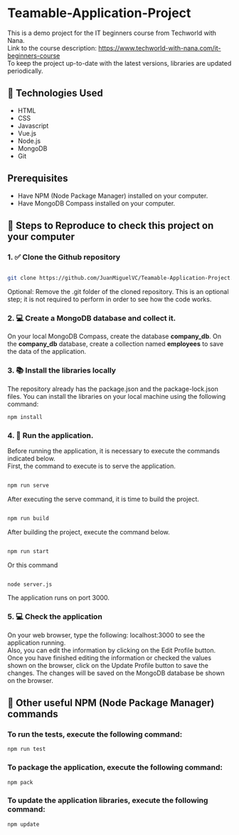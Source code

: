 # Teamable-Application-Project
This is a demo project for the IT beginners course from Techworld with Nana. <br>
Link to the course description: https://www.techworld-with-nana.com/it-beginners-course <br>
To keep the project up-to-date with the latest versions, libraries are updated periodically.

## 📌 Technologies Used
- HTML
- CSS
- Javascript
- Vue.js
- Node.js
- MongoDB
- Git

## Prerequisites

- Have NPM (Node Package Manager) installed on your computer.
- Have MongoDB Compass installed on your computer.

## 🧭 Steps to Reproduce to check this project on your computer

### 1. ✅ Clone the Github repository

```bash

git clone https://github.com/JuanMiguelVC/Teamable-Application-Project.git

```

Optional: Remove the .git folder of the cloned repository. This is an optional step; it is not required to perform in order to see how the code works.

### 2. 💻 Create a MongoDB database and collect it.
On your local MongoDB Compass, create the database **company_db**. On the **company_db** database, create a collection named **employees** to save the data of the application.

### 3. 📚 Install the libraries locally

The repository already has the package.json and the package-lock.json files. You can install the libraries on your local machine using the following command:

```bash
npm install
```

### 4. 👟 Run the application.

Before running the application, it is necessary to execute the commands indicated below.<br>
First, the command to execute is to serve the application.

```bash

npm run serve

```

After executing the serve command, it is time to build the project.

```bash

npm run build

```

After building the project, execute the command below.

```bash

npm run start

```

Or this command

```bash

node server.js

```

The application runs on port 3000.

### 5. 💻 Check the application
On your web browser, type the following: localhost:3000 to see the application running.<br> Also, you can edit the information by clicking on the Edit Profile button. Once you have finished editing the information or checked the values shown on the browser, click on the Update Profile button to save the changes. The changes will be saved on the MongoDB database be shown on the browser.

## 📌 Other useful NPM (Node Package Manager) commands

### To run the tests, execute the following command:

```bash
npm run test
```

### To package the application, execute the following command:

```bash
npm pack
```

### To update the application libraries, execute the following command:
```bash
npm update
```  